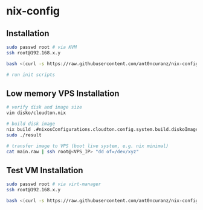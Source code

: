 # nix-config

## Installation

```bash
sudo passwd root # via KVM
ssh root@192.168.x.y

bash <(curl -s https://raw.githubusercontent.com/ant0ncuranz/nix-config/main/install.sh)

# run init scripts
```

## Low memory VPS Installation

```bash
# verify disk and image size
vim disko/cloudton.nix

# build disk image
nix build .#nixosConfigurations.cloudton.config.system.build.diskoImagesScript
sudo ./result

# transfer image to VPS (boot live system, e.g. nix minimal)
cat main.raw | ssh root@<VPS_IP> "dd of=/dev/xyz"
```

## Test VM Installation

```bash
sudo passwd root # via virt-manager
ssh root@192.168.x.y

bash <(curl -s https://raw.githubusercontent.com/ant0ncuranz/nix-config/main/vminstall.sh)
```

